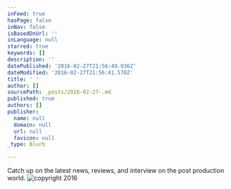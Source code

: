 ```yaml
---
inFeed: true
hasPage: false
inNav: false
isBasedOnUrl: ''
inLanguage: null
starred: true
keywords: []
description: ''
datePublished: '2016-02-27T21:56:49.036Z'
dateModified: '2016-02-27T21:56:41.570Z'
title: ' '
author: []
sourcePath: _posts/2016-02-27-.md
published: true
authors: []
publisher:
  name: null
  domain: null
  url: null
  favicon: null
_type: Blurb

---
```

Catch up on the latest news, reviews, and interview on the post production world.
![copyright 2016](https://s3-us-west-2.amazonaws.com/the-grid-img/p/225049c3f5f7ae363a8ba3d626665207e74d7175.png)